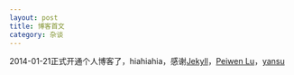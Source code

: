 ```yaml
---
layout: post
title: 博客首文
category: 杂谈
---
```


2014-01-21正式开通个人博客了，hiahiahia，感谢[Jekyll](http://jekyllrb.com/)，[Peiwen Lu](https://github.com/P233)，[yansu](http://yansu.org/index.html)